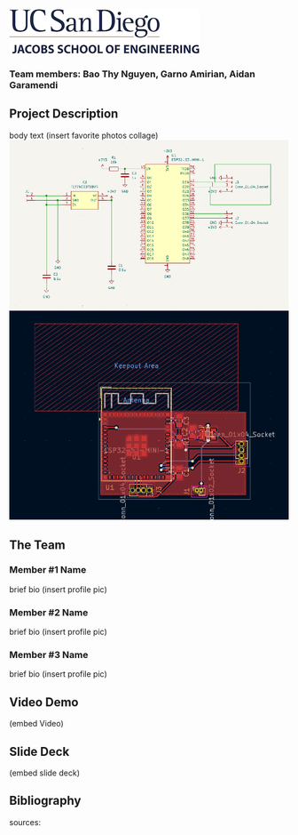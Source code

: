 ![logo](/images/logo.jpg)
### Team members: Bao Thy Nguyen, Garno Amirian, Aidan Garamendi 
## Project Description

body text
(insert favorite photos collage)
![logo](/images/schematic1.png)
![logo](/images/schematic2.png)


## The Team

### Member #1 Name
brief bio
(insert profile pic)

### Member #2 Name
brief bio
(insert profile pic)

### Member #3 Name
brief bio
(insert profile pic)

## Video Demo 
(embed Video)

## Slide Deck
(embed slide deck)

## Bibliography
sources:

